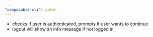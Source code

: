 ```yaml
---
"composable-cli": patch
---
```


- checks if user is authenticated, prompts if user wants to continue
- logout will show an info message if not logged in